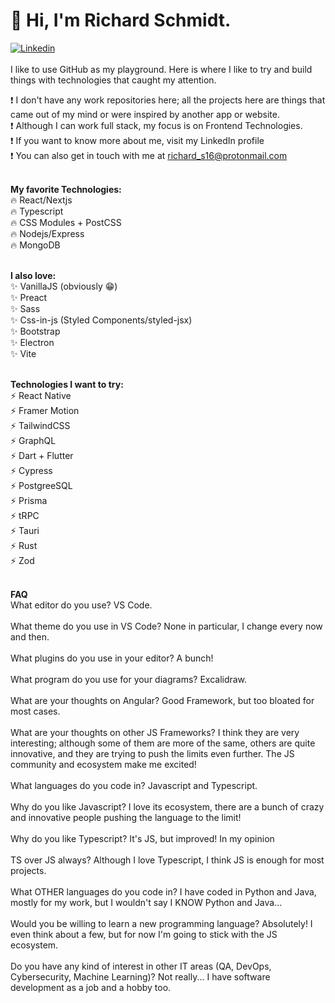 # 👋 Hi, I'm Richard Schmidt.
[![Linkedin](https://img.shields.io/badge/LinkedIn-0077B5?style=for-the-badge&logo=linkedin&logoColor=white)](https://www.linkedin.com/in/richard-schmidt16)<br><br>
I like to use GitHub as my playground. Here is where I like to try and build things with technologies that caught my attention.

❗ I don't have any work repositories here; all the projects here are things that came out of my mind or were inspired by another app or website. <br>
❗ Although I can work full stack, my focus is on Frontend Technologies. <br>
❗ If you want to know more about me, visit my LinkedIn profile <br>
❗ You can also get in touch with me at richard_s16@protonmail.com <br><br>


**My favorite Technologies:** <br>
🔥 React/Nextjs <br>
🔥 Typescript <br>
🔥 CSS Modules + PostCSS <br>
🔥 Nodejs/Express <br>
🔥 MongoDB <br><br>


**I also love:** <br>
✨ VanillaJS (obviously 😁) <br>
✨ Preact <br>
✨ Sass <br>
✨ Css-in-js (Styled Components/styled-jsx) <br>
✨ Bootstrap <br>
✨ Electron <br>
✨ Vite <br><br>


**Technologies I want to try:** <br>
⚡ React Native <br>
⚡ Framer Motion <br>
⚡ TailwindCSS <br>
⚡ GraphQL <br>
⚡ Dart + Flutter <br>
⚡ Cypress <br>
⚡ PostgreeSQL <br>
⚡ Prisma <br>
⚡ tRPC <br>
⚡ Tauri <br>
⚡ Rust <br>
⚡ Zod <br><br>


**FAQ** <br>
What editor do you use? VS Code. <br><br>
What theme do you use in VS Code? None in particular, I change every now and then. <br><br>
What plugins do you use in your editor? A bunch! <br><br>
What program do you use for your diagrams? Excalidraw. <br><br>
What are your thoughts on Angular? Good Framework, but too bloated for most cases. <br><br>
What are your thoughts on other JS Frameworks? I think they are very interesting; although some of them are more of the same, others are quite innovative, and they are trying to push the limits even further. The JS community and ecosystem make me excited! <br><br>
What languages do you code in? Javascript and Typescript. <br><br>
Why do you like Javascript? I love its ecosystem, there are a bunch of crazy and innovative people pushing the language to the limit! <br><br>
Why do you like Typescript? It's JS, but improved! In my opinion <br><br>
TS over JS always? Although I love Typescript, I think JS is enough for most projects. <br><br>
What OTHER languages do you code in? I have coded in Python and Java, mostly for my work, but I wouldn't say I KNOW Python and Java... <br><br>
Would you be willing to learn a new programming language? Absolutely! I even think about a few, but for now I'm going to stick with the JS ecosystem. <br><br>
Do you have any kind of interest in other IT areas (QA, DevOps, Cybersecurity, Machine Learning)? Not really... I have software development as a job and a hobby too.
<!---
Richard-S16/Richard-S16 is a ✨ special ✨ repository because its `README.md` (this file) appears on your GitHub profile.
You can click the Preview link to take a look at your changes.
--->

